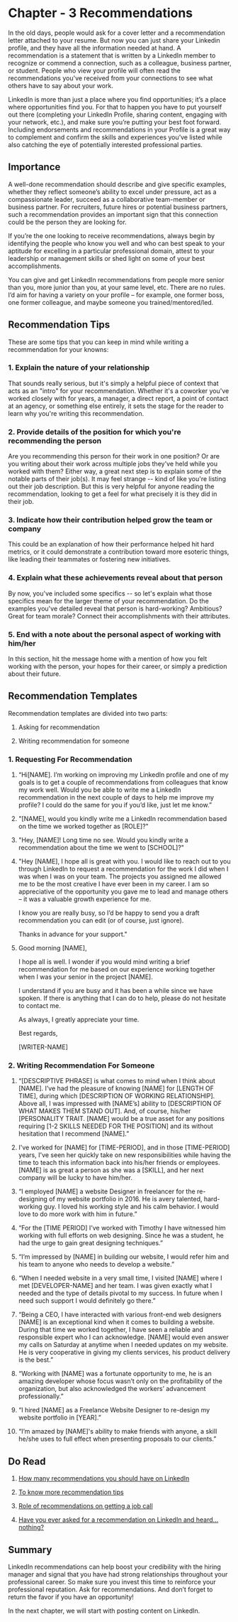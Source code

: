 # Chapter - 3 Recommendations
In the old days, people would ask for a cover letter and a recommendation letter attached to your resume. But now you can just share your Linkedin profile, and they have all the information needed at hand. A recommendation is a statement that is written by a LinkedIn member to recognize or commend a connection, such as a colleague, business partner, or student. People who view your profile will often read the recommendations you've received from your connections to see what others have to say about your work.

LinkedIn is more than just a place where you find opportunities; it’s a place where opportunities find you. For that to happen you have to put yourself out there (completing your LinkedIn Profile, sharing content, engaging with your network, etc.), and make sure you’re putting your best foot forward. Including endorsements and recommendations in your Profile is a great way to complement and confirm the skills and experiences you’ve listed while also catching the eye of potentially interested professional parties.

## Importance 
A well-done recommendation should describe and give specific examples, whether they reflect someone’s ability to excel under pressure, act as a compassionate leader, succeed as a collaborative team-member or business partner. For recruiters, future hires or potential business partners, such a recommendation provides an important sign that this connection could be the person they are looking for.

If you’re the one looking to receive recommendations, always begin by identifying the people who know you well and who can best speak to your aptitude for excelling in a particular professional domain, attest to your leadership or management skills or shed light on some of your best accomplishments.

You can give and get LinkedIn recommendations from people more senior than you, more junior than you, at your same level, etc. There are no rules. I’d aim for having a variety on your profile – for example, one former boss, one former colleague, and maybe someone you trained/mentored/led. 

## Recommendation Tips 
These are some tips that you can keep in mind while writing a recommendation for your knowns: 
### 1. Explain the nature of your  relationship
That sounds really serious, but it's simply a helpful piece of context that acts as an "intro" for your recommendation. Whether it's a coworker you've worked closely with for years, a manager, a direct report, a point of contact at an agency, or something else entirely, it sets the stage for the reader to learn why you're writing this recommendation.

### 2. Provide details of the position for which you're recommending the person
Are you recommending this person for their work in one position? Or are you writing about their work across multiple jobs they've held while you worked with them? Either way, a great next step is to explain some of the notable parts of their job(s). It may feel strange -- kind of like you're listing out their job description. But this is very helpful for anyone reading the recommendation, looking to get a feel for what precisely it is they did in their job. 

### 3. Indicate how their contribution helped grow the team or company
This could be an explanation of how their performance helped hit hard metrics, or it could demonstrate a contribution toward more esoteric things, like leading their teammates or fostering new initiatives.

### 4. Explain what these achievements reveal about that person
By now, you've included some specifics -- so let's explain what those specifics mean for the larger theme of your recommendation. Do the examples you've detailed reveal that person is hard-working? Ambitious? Great for team morale? Connect their accomplishments with their attributes.

### 5.  End with a note about the personal aspect of working with him/her
In this section, hit the message home with a mention of how you felt working with the person, your hopes for their career, or simply a prediction about their future.

## Recommendation Templates
Recommendation templates are divided into two parts:
1. Asking for recommendation

2. Writing recommendation for someone

### 1. Requesting For Recommendation

1. “Hi[NAME]. I’m working on improving my LinkedIn profile and one of my goals is to get a couple of recommendations from colleagues that know my work well. Would you be able to write me a LinkedIn recommendation in the next couple of days to help me improve my profile? I could do the same for you if you’d like, just let me know.”

2. "[NAME], would you kindly write me a LinkedIn recommendation based on the time we worked together as [ROLE]?"

3. "Hey, [NAME]! Long time no see. Would you kindly write a recommendation about the time we went to [SCHOOL]?"

4. "Hey [NAME],
   I hope all is great with you. I would like to reach out to you through LinkedIn to request a recommendation for the work I did when I was when I was on your team. The projects you assigned me allowed me to be the most creative I have ever been in my career. I am so appreciative of the opportunity you gave me to lead and manage others – it was a valuable growth experience for me.

   I know you are really busy, so I’d be happy to send you a draft recommendation you can edit (or of course, just ignore).

    Thanks in advance for your support."

5. Good morning [NAME],

      I hope all is well. I wonder if you would mind writing a brief recommendation for me based on our experience working together when I was your senior in the project [NAME].

    I understand if you are busy and it has been a while since we have spoken. If there is anything that I can do to help, please do not hesitate to contact me.

    As always, I greatly appreciate your time.

    Best regards,

    [WRITER-NAME]

### 2. Writing Recommendation For Someone

1. “[DESCRIPTIVE PHRASE] is what comes to mind when I think about [NAME]. I’ve had the pleasure of knowing [NAME] for [LENGTH OF TIME], during which [DESCRIPTION OF WORKING RELATIONSHIP]. Above all, I was impressed with [NAME’s] ability to [DESCRIPTION OF WHAT MAKES THEM STAND OUT]. And, of course, his/her [PERSONALITY TRAIT. [NAME] would be a true asset for any positions requiring [1-2 SKILLS NEEDED FOR THE POSITION] and its without hesitation that I recommend [NAME].”

2. I've worked for [NAME] for [TIME-PERIOD], and in those [TIME-PERIOD] years, I've seen her quickly take on new responsibilities while having the time to teach this information back into his/her friends or employees. [NAME] is as great a person as she was a [SKILL], and her next company will be lucky to have him/her.

3. “I employed [NAME] a website Designer in freelancer for the re-designing of my website portfolio in 2016. He is avery talented, hard-working guy. I loved his working style and his calm behavior. I would love to do more work with him in future.”

4. “For the [TIME PERIOD] I’ve worked with Timothy I have witnessed him working with full efforts on web designing. Since he was a student, he had the urge to gain great designing techniques.”

5. “I’m impressed by [NAME] in building our website, I would refer him and his team to anyone who needs to develop a website.”

6. “When I needed website in a very small time, I visited [NAME] where I met [DEVELOPER-NAME] and her team. I was given exactly what I needed and the type of details pivotal to my success. In future when I need such support I would definitely go there.”

7. “Being a CEO, I have interacted with various front-end web designers [NAME] is an exceptional kind when it comes to building a website. During that time we worked together, I have seen a reliable and responsible expert who I can acknowledge. [NAME] would even answer my calls on Saturday at anytime when I needed updates on my website. He is very cooperative in giving my clients services, his product delivery is the best.”

8. “Working with [NAME] was a fortunate opportunity to me, he is an amazing developer whose focus wasn’t only on the profitability of the organization, but also acknowledged the workers’ advancement professionally.”

9. “I hired [NAME] as a Freelance Website Designer to re-design my website portfolio in [YEAR].”

10. “I’m amazed by [NAME]'s ability to make friends with anyone, a skill he/she uses to full effect when presenting proposals to our clients.”

## Do Read
1. [How many recommendations you should have on LinkedIn](https://medium.com/your-brand/linkedin-recommendations-needed-b832510636a6)

2. [To know more recommendation tips](https://www.themuse.com/advice/4-keys-to-scoring-amazing-linkedin-recommendations)

3. [Role of recommendations on getting a job call](https://www.vault.com/blogs/networking/pros-and-cons-of-linkedin-recommendations-according-to-10-hiring-managers)

4. [Have you ever asked for a recommendation on LinkedIn and heard…nothing?](https://www.impulsecreative.com/blog/5-ways-not-to-get-recommendations-on-linkedin)

## Summary
LinkedIn recommendations can help boost your credibility with the hiring manager and signal that you have had strong relationships throughout your professional career. So make sure you invest this time to reinforce your professional reputation. Ask for recommendations. And don’t forget to return the favor if you have an opportunity!

In the next chapter, we will start with posting content on LinkedIn.